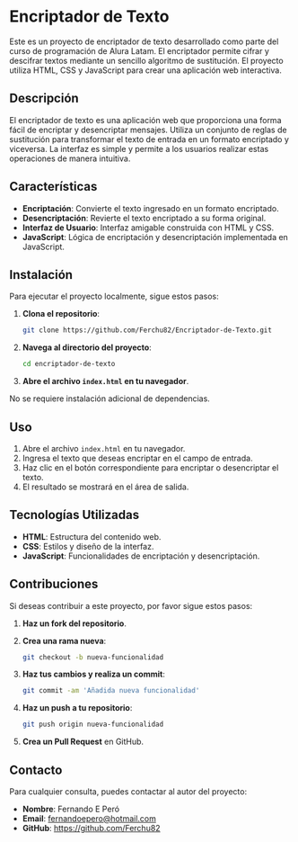 # Encriptador de Texto

Este es un proyecto de encriptador de texto desarrollado como parte del curso de programación de Alura Latam. El encriptador permite cifrar y descifrar textos mediante un sencillo algoritmo de sustitución. El proyecto utiliza HTML, CSS y JavaScript para crear una aplicación web interactiva.

## Descripción

El encriptador de texto es una aplicación web que proporciona una forma fácil de encriptar y desencriptar mensajes. Utiliza un conjunto de reglas de sustitución para transformar el texto de entrada en un formato encriptado y viceversa. La interfaz es simple y permite a los usuarios realizar estas operaciones de manera intuitiva.

## Características

- **Encriptación**: Convierte el texto ingresado en un formato encriptado.
- **Desencriptación**: Revierte el texto encriptado a su forma original.
- **Interfaz de Usuario**: Interfaz amigable construida con HTML y CSS.
- **JavaScript**: Lógica de encriptación y desencriptación implementada en JavaScript.

## Instalación

Para ejecutar el proyecto localmente, sigue estos pasos:

1. **Clona el repositorio**:
    ```bash
    git clone https://github.com/Ferchu82/Encriptador-de-Texto.git
    ```

2. **Navega al directorio del proyecto**:
    ```bash
    cd encriptador-de-texto
    ```

3. **Abre el archivo `index.html` en tu navegador**.

No se requiere instalación adicional de dependencias.

## Uso

1. Abre el archivo `index.html` en tu navegador.
2. Ingresa el texto que deseas encriptar en el campo de entrada.
3. Haz clic en el botón correspondiente para encriptar o desencriptar el texto.
4. El resultado se mostrará en el área de salida.

## Tecnologías Utilizadas

- **HTML**: Estructura del contenido web.
- **CSS**: Estilos y diseño de la interfaz.
- **JavaScript**: Funcionalidades de encriptación y desencriptación.

## Contribuciones

Si deseas contribuir a este proyecto, por favor sigue estos pasos:

1. **Haz un fork del repositorio**.
2. **Crea una rama nueva**:
    ```bash
    git checkout -b nueva-funcionalidad
    ```

3. **Haz tus cambios y realiza un commit**:
    ```bash
    git commit -am 'Añadida nueva funcionalidad'
    ```

4. **Haz un push a tu repositorio**:
    ```bash
    git push origin nueva-funcionalidad
    ```

5. **Crea un Pull Request** en GitHub.

## Contacto

Para cualquier consulta, puedes contactar al autor del proyecto:

- **Nombre**: Fernando E Peró
- **Email**: fernandoepero@hotmail.com
- **GitHub**: https://github.com/Ferchu82

